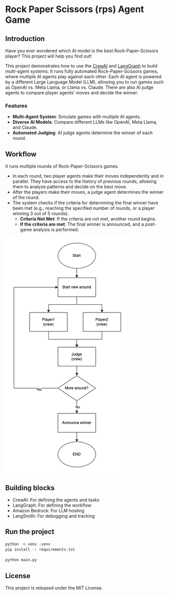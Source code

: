 # Rock Paper Scissors (rps) Agent Game

## Introduction
Have you ever wondered which AI model is the best Rock-Paper-Scissors player? This project will help you find out!

This project demonstrates how to use the [CrewAI](https://www.crewai.com/) and [LangGraph](https://www.langchain.com/langgraph) to build multi-agent systems. It runs fully automated Rock-Paper-Scissors games, where multiple AI agents play against each other. Each AI agent is powered by a different Large Language Model (LLM), allowing you to run games such as OpenAI vs. Meta Llama, or Llama vs. Claude. There are also AI judge agents to compare player agents’ moves and decide the winner.

### Features
- **Multi-Agent System**: Simulate games with multiple AI agents.
- **Diverse AI Models**: Compare different LLMs like OpenAI, Meta Llama, and Claude.
- **Automated Judging**: AI judge agents determine the winner of each round.

## Workflow
It runs multiple rounds of Rock-Paper-Scissors games. 
- In each round, two player agents make their moves independently and in parallel. They have access to the history of previous rounds, allowing them to analyze patterns and decide on the best move.
- After the players make their moves, a judge agent determines the winner of the round.
- The system checks if the criteria for determining the final winner have been met (e.g., reaching the specified number of rounds, or a player winning 3 out of 5 rounds).
	- **Criteria Not Met**: If the criteria are not met, another round begins.
	- **If the criteria are met**: The final winner is announced, and a post-game analysis is performed.

![Workflow graph](doc/graph.png "Graph")

## Building blocks
- CrewAI: For defining the agents and tasks
- LangGraph: For defining the workflow 
- Amazon Bedrock: For LLM hosting
- LangSmith: For debugging and tracking

## Run the project
```bash
python -m venv .venv
pip install -r requirements.txt  

python main.py
```

## License
This project is released under the MIT License.
